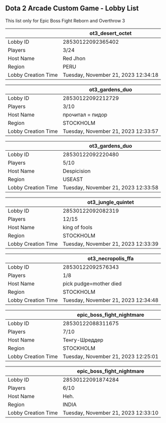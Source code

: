 ## Dota 2 Arcade Custom Game - Lobby List

This list only for Epic Boss Fight Reborn and Overthrow 3

|  | ot3_desert_octet |
| ------ | ------ |
| Lobby ID | 28530122092365402 |
| Players | 3/24 |
| Host Name | Red Jhon |
| Region | PERU |
| Lobby Creation Time | Tuesday, November 21, 2023 12:34:18 |


|  | ot3_gardens_duo |
| ------ | ------ |
| Lobby ID | 28530122092212729 |
| Players | 3/10 |
| Host Name | прочитал = пидop |
| Region | STOCKHOLM |
| Lobby Creation Time | Tuesday, November 21, 2023 12:33:57 |


|  | ot3_gardens_duo |
| ------ | ------ |
| Lobby ID | 28530122092220480 |
| Players | 5/10 |
| Host Name | Despicision |
| Region | USEAST |
| Lobby Creation Time | Tuesday, November 21, 2023 12:33:58 |


|  | ot3_jungle_quintet |
| ------ | ------ |
| Lobby ID | 28530122092082319 |
| Players | 12/15 |
| Host Name | king of fools |
| Region | STOCKHOLM |
| Lobby Creation Time | Tuesday, November 21, 2023 12:33:39 |


|  | ot3_necropolis_ffa |
| ------ | ------ |
| Lobby ID | 28530122092576343 |
| Players | 1/8 |
| Host Name | pick pudge=mother died |
| Region | STOCKHOLM |
| Lobby Creation Time | Tuesday, November 21, 2023 12:34:48 |


|  | epic_boss_fight_nightmare |
| ------ | ------ |
| Lobby ID | 28530122088311675 |
| Players | 7/10 |
| Host Name | Тенгу-Шреддер |
| Region | STOCKHOLM |
| Lobby Creation Time | Tuesday, November 21, 2023 12:25:01 |


|  | epic_boss_fight_nightmare |
| ------ | ------ |
| Lobby ID | 28530122091874284 |
| Players | 6/10 |
| Host Name | Heh. |
| Region | INDIA |
| Lobby Creation Time | Tuesday, November 21, 2023 12:33:10 |


